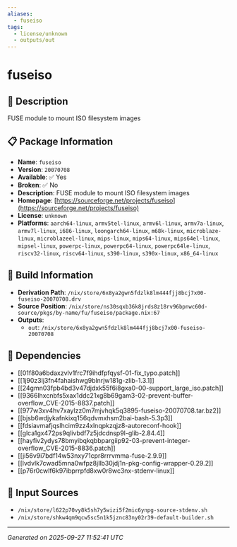 ```yaml
---
aliases:
  - fuseiso
tags:
  - license/unknown
  - outputs/out
---
```


# fuseiso

## 📝 Description

FUSE module to mount ISO filesystem images

## 📋 Package Information

- **Name**: `fuseiso`
- **Version**: `20070708`
- **Available**: ✅ Yes
- **Broken**: ✅ No
- **Description**: FUSE module to mount ISO filesystem images
- **Homepage**: [https://sourceforge.net/projects/fuseiso](https://sourceforge.net/projects/fuseiso)
- **License**: `unknown`
- **Platforms**: `aarch64-linux`, `armv5tel-linux`, `armv6l-linux`, `armv7a-linux`, `armv7l-linux`, `i686-linux`, `loongarch64-linux`, `m68k-linux`, `microblaze-linux`, `microblazeel-linux`, `mips-linux`, `mips64-linux`, `mips64el-linux`, `mipsel-linux`, `powerpc-linux`, `powerpc64-linux`, `powerpc64le-linux`, `riscv32-linux`, `riscv64-linux`, `s390-linux`, `s390x-linux`, `x86_64-linux`

## 🔧 Build Information

- **Derivation Path**: `/nix/store/6x8ya2gwn5fdzlk8lm444fjj8bcj7x00-fuseiso-20070708.drv`
- **Source Position**: `/nix/store/ns30sqxb36k8jrds8z18rv96bpnwc60d-source/pkgs/by-name/fu/fuseiso/package.nix:67`
- **Outputs**:
  - `out`:  `/nix/store/6x8ya2gwn5fdzlk8lm444fjj8bcj7x00-fuseiso-20070708`

## 🔗 Dependencies

- [[01f80a6bdaxzvlv1frc7f9ihdfpfqysf-01-fix_typo.patch]]
- [[1j90z3lj3fn4fahaishwg9blnrjw181g-zlib-1.3.1]]
- [[24gmn03fpb4bd3v47djdxk55f6i8gxa0-00-support_large_iso.patch]]
- [[9366lhxcnbfs5xax1ddc21xg8b69gam3-02-prevent-buffer-overflow_CVE-2015-8837.patch]]
- [[977w3xv4hv7xaylzz0m7mjvhqk5q3895-fuseiso-20070708.tar.bz2]]
- [[bjsb6wdjykafnkixq156qdvmxhsm2bai-bash-5.3p3]]
- [[fdsiavmafjqslhcim9zz4xlnqpkzqjz8-autoreconf-hook]]
- [[glca1gx472ps9qlivbdf7z5jdcdnsp9l-glib-2.84.4]]
- [[hayfiv2ydys78bmyibqkqbbpargiip92-03-prevent-integer-overflow_CVE-2015-8836.patch]]
- [[ji56v9i7bdf14w53nxy71cpr8rrrvmma-fuse-2.9.9]]
- [[lvdvlk7cwad5mna0wfpz8jllb30jdj1n-pkg-config-wrapper-0.29.2]]
- [[p76r0cwlf6k97ibprrpfd8xw0r8wc3nx-stdenv-linux]]

## 📁 Input Sources

- `/nix/store/l622p70vy8k5sh7y5wizi5f2mic6ynpg-source-stdenv.sh`
- `/nix/store/shkw4qm9qcw5sc5n1k5jznc83ny02r39-default-builder.sh`

---
*Generated on 2025-09-27 11:52:41 UTC*
